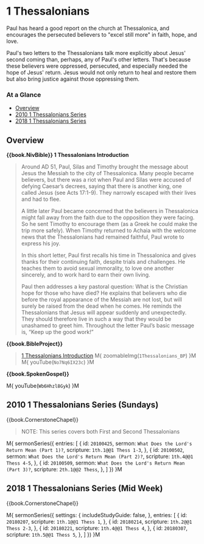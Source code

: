 # 1 Thessalonians

Paul has heard a good report on the church at Thessalonica, and
encourages the persecuted believers to "excel still more" in faith,
hope, and love.

Paul's two letters to the Thessalonians talk more explicitly about
Jesus' second coming than, perhaps, any of Paul's other
letters. That's because these believers were oppressed, persecuted,
and especially needed the hope of Jesus' return. Jesus would not only
return to heal and restore them but also bring justice against those
oppressing them.


### At a Glance

- [Overview](#overview)
- [2010 1 Thessalonians Series](#2010-1-thessalonians-series-sundays)
- [2018 1 Thessalonians Series](#2018-1-thessalonians-series-mid-week)


## Overview


**{{book.NivBible}} 1 Thessalonians Introduction**

> Around AD 51, Paul, Silas and Timothy brought the message about Jesus
> the Messiah to the city of Thessalonica. Many people became believers,
> but there was a riot when Paul and Silas were accused of defying
> Caesar’s decrees, saying that there is another king, one called Jesus
> (see Acts 17:1-9). They narrowly escaped with their lives and had to
> flee.
> 
> A little later Paul became concerned that the believers in
> Thessalonica might fall away from the faith due to the opposition they
> were facing. So he sent Timothy to encourage them (as a Greek he could
> make the trip more safely). When Timothy returned to Achaia with the
> welcome news that the Thessalonians had remained faithful, Paul wrote
> to express his joy.
> 
> In this short letter, Paul first recalls his time in Thessalonica and
> gives thanks for their continuing faith, despite trials and
> challenges. He teaches them to avoid sexual immorality, to love one
> another sincerely, and to work hard to earn their own living.
> 
> Paul then addresses a key pastoral question: What is the Christian
> hope for those who have died? He explains that believers who die
> before the royal appearance of the Messiah are not lost, but will
> surely be raised from the dead when he comes. He reminds the
> Thessalonians that Jesus will appear suddenly and unexpectedly. They
> should therefore live in such a way that they would be unashamed to
> greet him. Throughout the letter Paul’s basic message is, “Keep up the
> good work!”


**{{book.BibleProject}}**

> [1 Thessalonians Introduction](https://bibleproject.com/explore/video/1-thessalonians/)
M{ zoomableImg(`1Thessalonians_BP`) }M
M{ youTube(`No7Nq6IX23c`) }M


**{{book.SpokenGospel}}**

M{ youTube(`Wb6Hhzl8Gyk`) }M


## 2010 1 Thessalonians Series (Sundays)

{{book.CornerstoneChapel}}

> NOTE: This series covers both First and Second Thessalonians

M{ sermonSeries({
  entries: [
    { id: `20100425`, sermon: `What Does the Lord's Return Mean (Part 1)?`, scripture: `1th.1@@1 Thess 1-3`, },
    { id: `20100502`, sermon: `What Does the Lord's Return Mean (Part 2)?`, scripture: `1th.4@@1 Thess 4-5`, },
    { id: `20100509`, sermon: `What Does the Lord's Return Mean (Part 3)?`, scripture: `2th.1@@2 Thess`,     },
  ]
}) }M


## 2018 1 Thessalonians Series (Mid Week)

{{book.CornerstoneChapel}}

M{ sermonSeries({
  settings: {
    includeStudyGuide: false,
  },
  entries: [
    { id: `20180207`, scripture: `1th.1@@1 Thess 1`,   },
    { id: `20180214`, scripture: `1th.2@@1 Thess 2-3`, },
    { id: `20180221`, scripture: `1th.4@@1 Thess 4`,   },
    { id: `20180307`, scripture: `1th.5@@1 Thess 5`,   },
  ]
}) }M
